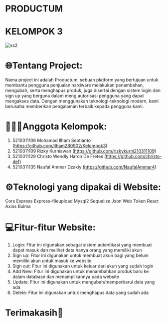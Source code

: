# PRODUCTUM

# KELOMPOK 3

<img alt="ss2" src="https://github.com/ilham280902/Kelompok3/assets/125546054/192139c2-05d5-4c43-9177-c488036f2237">

# 🌐Tentang Project:

Nama project ini adalah Productum, sebuah platform yang bertujuan untuk membantu pengguna penjualan hardware melakukan penambahan, mengubah, serta menghapus produk, juga disertai dengan sistem login dan sign up yang berguna dalam meng autorisasi pengguna yang dapat mengakses data. Dengan menggunakan teknologi-teknologi modern, kami berusaha memberikan pengalaman terbaik kepada pengguna kami.

# 👨🏻‍💻Anggota Kelompok:

1. 5210311106 Mohamad Ilham Septianto (https://github.com/ilham280902/Kelompok3)
2. 5210311109 Rizky Kurniawan (https://github.com/rizkykurni210311109)
3. 5210311129 Christo Wendly Haron De Fretes (https://github.com/christo-def)
4. 5210311135 Naufal Ammar Dzakiy (https://github.com/NaufalAmmar4)

# ⚙️Teknologi yang dipakai di Website:

Cors
Express
Express-fileupload
Mysql2
Sequelize
Json Web Token
React
Axios
Bulma

# 💻Fitur-fitur Website:

1. Login: Fitur ini digunakan sebagai sistem autentikasi yang membuat dapat masuk dan melihat data hanya orang yang memiliki akun
2. Sign up: Fitur ini digunakan untuk membuat akun bagi yang belum memiliki akun untuk masuk ke website
3. Sign out: Fitur ini digunakan untuk keluar dari akun yang sudah login
4. Add New: Fitur ini digunakan untuk menambahkan produk baru ke dalam database dan menampilkannya pada website
5. Update: Fitur ini digunakan untuk mengubah/memperbarui data yang ada
6. Delete: Fitur ini digunakan untuk menghapus data yang sudah ada

# Terimakasih👋
